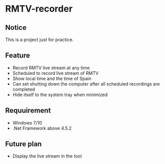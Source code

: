 # RMTV-recorder

## Notice

This is a project just for practice.

## Feature

 - Record RMTV live stream at any time
 - Scheduled to record live stream of RMTV
 - Show local time and the time of Spain
 - Can set shutting down the computer after all scheduled recordings are completed
 - Hide itself to the system tray when minimized
 
 ## Requuirement
 
 - Windows 7/10
 - .Net Framework above 4.5.2
 
 
 ## Future plan
 
 - Display the live stream in the tool

